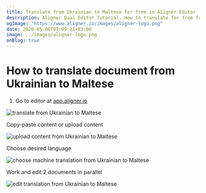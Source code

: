 ```yaml
---
title: Translate from Ukrainian to Maltese for free in Aligner Editor
description: Aligner Dual Editor Tutorial. How to translate for free from Ukrainian to Maltese. Aligner is multilingual document management platform. 
ogImage: "https://www.aligner.io/images/aligner-logo.png"
date: 2020-05-06T07:09:21+03:00
image: ../images/aligner-logo.png
onBlog: true
---
```


# How to translate document from Ukrainian to Maltese

1. Go to editor at [app.aligner.io](https://app.aligner.io "Aligner App web page")

![translate from Ukrainian to Maltese](../aligner-blank-editor.png "translate from Ukrainian to Maltese")

Copy-paste content or upload content

![upload content from Ukrainian to Maltese](../aligner-uploaded-document.png "upload content from Ukrainian to Maltese")

Choose desired language

![choose machine translation from Ukrainian to Maltese](../aligner-language-dropdown.png "choose machine translation from Ukrainian to Maltese")

Work and edit 2 documents in parallel

![edit translation from Ukrainian to Maltese](../aligner-double-sitded-editor.png "edit translation from Ukrainian to Maltese")

